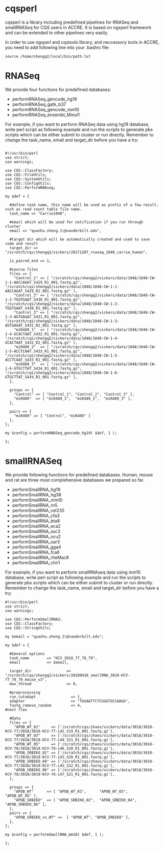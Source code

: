 # cqsperl 

cqsperl is a library including predefined pipelines for RNASeq and smallRNASeq for CQS users in ACCRE. It is based on ngsperl framework and can be extended to other pipelines very easily.

In order to use ngsperl and cqstools library, and neccessory tools in ACCRE, you need to add following line into your .bashrc file:
```
source /home/shengq2/local/bin/path.txt
```

# RNASeq 

We provide four functions for predefined databases:

* performRNASeq_gencode_hg19
* performRNASeq_gatk_b37
* performRNASeq_gencode_mm10
* performRNASeq_ensembl_Mmul1

For example, if you want to perform RNASeq data using hg19 database, write perl script as following example and run the scripts to generate pbs scripts which can be either submit to cluster or run directly. Remember to change the task_name, email and target_dir before you have a try:

```

#!/usr/bin/perl
use strict;
use warnings;

use CQS::ClassFactory;
use CQS::FileUtils;
use CQS::SystemUtils;
use CQS::ConfigUtils;
use CQS::PerformRNAseq;

my $def = {

  #define task name, this name will be used as prefix of a few result, such as read count table file name.
  task_name => "Carrie1048",

  #email which will be used for notification if you run through cluster
  email => "quanhu.sheng.1\@vanderbilt.edu",

  #target dir which will be automatically created and used to save code and result
  target_dir => "/scratch/cqs/shengq2/vickers/20171207_rnaseq_1048_carrie_human",

  is_paired_end => 1,

  #source files
  files => {
    "Control_1" => [ "/scratch/cqs/shengq2/vickers/data/1048/1048-CW-1-1-AACCAGAT_S429_R1_001.fastq.gz",  "/scratch/cqs/shengq2/vickers/data/1048/1048-CW-1-1-AACCAGAT_S429_R2_001.fastq.gz" ],
    "Control_2" => [ "/scratch/cqs/shengq2/vickers/data/1048/1048-CW-1-2-TGGTGAAT_S430_R1_001.fastq.gz",  "/scratch/cqs/shengq2/vickers/data/1048/1048-CW-1-2-TGGTGAAT_S430_R2_001.fastq.gz" ],
    "Control_3" => [ "/scratch/cqs/shengq2/vickers/data/1048/1048-CW-1-3-AGTGAGAT_S431_R1_001.fastq.gz",  "/scratch/cqs/shengq2/vickers/data/1048/1048-CW-1-3-AGTGAGAT_S431_R2_001.fastq.gz" ],
    "miR489_1"  => [ "/scratch/cqs/shengq2/vickers/data/1048/1048-CW-1-4-GCACTAAT_S432_R1_001.fastq.gz",  "/scratch/cqs/shengq2/vickers/data/1048/1048-CW-1-4-GCACTAAT_S432_R2_001.fastq.gz" ],
    "miR489_2"  => [ "/scratch/cqs/shengq2/vickers/data/1048/1048-CW-1-5-ACCTCAAT_S433_R1_001.fastq.gz",  "/scratch/cqs/shengq2/vickers/data/1048/1048-CW-1-5-ACCTCAAT_S433_R2_001.fastq.gz" ],
    "miR489_3"  => [ "/scratch/cqs/shengq2/vickers/data/1048/1048-CW-1-6-GTGCTTAT_S434_R1_001.fastq.gz",  "/scratch/cqs/shengq2/vickers/data/1048/1048-CW-1-6-GTGCTTAT_S434_R2_001.fastq.gz" ],
  },

  groups => {
    "Control" => [ "Control_1", "Control_2", "Control_3" ],
    "miR489"  => [ "miR489_1",  "miR489_2",  "miR489_3" ],
  },

  pairs => {
    "miR489" => [ "Control", "miR489" ]
  },
};

my $config = performRNASeq_gencode_hg19( $def, 1 );

1;
```

# smallRNASeq

We provide following functions for predefined databases. Human, mouse and rat are three most complehensive databases we prepared so far.

* performSmallRNA_hg19 
* performSmallRNA_hg38
* performSmallRNA_mm10
* performSmallRNA_rn5
* performSmallRNA_cel235
* performSmallRNA_cfa3
* performSmallRNA_bta8
* performSmallRNA_eca2
* performSmallRNA_ssc3
* performSmallRNA_ocu2
* performSmallRNA_oar3
* performSmallRNA_gga4
* performSmallRNA_fca6
* performSmallRNA_rheMac8
* performSmallRNA_chir1

For example, if you want to perform smallRNAseq data using mm10 database, write perl script as following example and run the scripts to generate pbs scripts which can be either submit to cluster or run directly. Remember to change the task_name, email and target_dir before you have a try:

```
#!/usr/bin/perl
use strict;
use warnings;

use CQS::PerformSmallRNA3;
use CQS::ClassFactory;
use CQS::StringUtils;

my $email = "quanhu.sheng.1\@vanderbilt.edu";

my $def = {

  #General options
  task_name        => "KCV_3018_77_78_79",
  email            => $email,

  target_dir                => "/scratch/cqs/shengq2/vickers/20180410_smallRNA_3018-KCV-77_78_79_mouse_v3",
  max_thread                => 8,

  #preprocessing
  run_cutadapt                => 1,
  adapter                     => "TGGAATTCTCGGGTGCCAAGG",
  fastq_remove_random         => 4,                                   #next flex

  #Data
  files => {
    "APOB_WT_01"     => ['/scratch/cqs/zhaos/vickers/data/3018/3018-KCV-77/3018/3018-KCV-77-i42_S19_R1_001.fastq.gz'],
    "APOB_WT_03"     => ['/scratch/cqs/zhaos/vickers/data/3018/3018-KCV-77/3018/3018-KCV-77-i44_S21_R1_001.fastq.gz'],
    "APOB_WT_05"     => ['/scratch/cqs/zhaos/vickers/data/3018/3018-KCV-78/3018/3018-KCV-78-i46_S20_R1_001.fastq.gz'],
    "APOB_SRBIKO_02" => ['/scratch/cqs/zhaos/vickers/data/3018/3018-KCV-77/3018/3018-KCV-77-i43_S20_R1_001.fastq.gz'],
    "APOB_SRBIKO_04" => ['/scratch/cqs/zhaos/vickers/data/3018/3018-KCV-77/3018/3018-KCV-77-i45_S22_R1_001.fastq.gz'],
    "APOB_SRBIKO_06" => ['/scratch/cqs/zhaos/vickers/data/3018/3018-KCV-78/3018/3018-KCV-78-i47_S21_R1_001.fastq.gz'],
  },

  groups => {
    "APOB_WT"      => [ "APOB_WT_01",      "APOB_WT_03",      "APOB_WT_05" ],
    "APOB_SRBIKO"  => [ "APOB_SRBIKO_02",  "APOB_SRBIKO_04",  "APOB_SRBIKO_06" ],
  },
  pairs => {
    "APOB_SRBIKO_vs_WT" =>  [ "APOB_WT", "APOB_SRBIKO" ],
  },
};

my $config = performSmallRNA_mm10( $def, 1 );

1;

```
